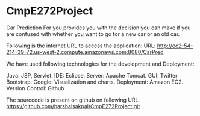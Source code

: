 CmpE272Project
==============

Car Prediction For you provides you with the decision you can make if you are confused with whether you want to go for a 
new car or an old car.

Following is the internet URL to access the application:
URL: http://ec2-54-214-39-72.us-west-2.compute.amazonaws.com:8080/CarPred

We have used following technologies for the development and Deployment:

Java: JSP, Servlet.
IDE: Eclipse.
Server: Apache Tomcat.
GUI: Twitter Bootstrap.
Google: Visualization and charts.
Deployment: Amazon EC2.
Version Control: Github

The sourccode is present on github on following URL.
https://github.com/harshalsakpal/CmpE272Project.git
